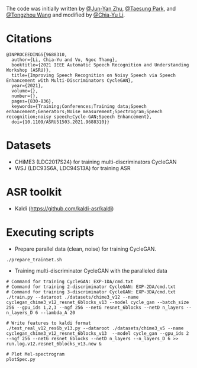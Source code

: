 The code was initially written by [@Jun-Yan Zhu](https://github.com/junyanz), [@Taesung Park](https://github.com/taesungp), and [@Tongzhou Wang](https://github.com/SsnL) and modified by [@Chia-Yu Li](https://github.com/chiayuli).

# Citations
```
@INPROCEEDINGS{9688310,
  author={Li, Chia-Yu and Vu, Ngoc Thang},
  booktitle={2021 IEEE Automatic Speech Recognition and Understanding Workshop (ASRU)}, 
  title={Improving Speech Recognition on Noisy Speech via Speech Enhancement with Multi-Discriminators CycleGAN}, 
  year={2021},
  volume={},
  number={},
  pages={830-836},
  keywords={Training;Conferences;Training data;Speech enhancement;Generators;Noise measurement;Spectrogram;Speech recognition;noisy speech;Cycle-GAN;Speech Enhancement},
  doi={10.1109/ASRU51503.2021.9688310}}

```
# Datasets
* CHiME3 (LDC2017S24) for training multi-discriminators CycleGAN
* WSJ (LDC93S6A, LDC94S13A) for training ASR

# ASR toolkit
* Kaldi (https://github.com/kaldi-asr/kaldi)

# Executing scripts
* Prepare parallel data (clean, noise) for training CycleGAN.
```
./prepare_trainSet.sh
```
* Training multi-discriminator CycleGAN with the paralleled data
```
# Command for training CycleGAN: EXP-1DA/cmd.txt
# Command for training 2-discriminator CycleGAN: EXP-2DA/cmd.txt
# Command for training 3-discriminator CycleGAN: EXP-3DA/cmd.txt
./train.py --dataroot ./datasets/chime3_v12 --name cyclegan_chime3_v12_resnet_6blocks_v13 --model cycle_gan --batch_size 256 --gpu_ids 1,2,3 --ngf 256 --netG resnet_6blocks --netD n_layers --n_layers_D 6 --lambda_A 20 

# Write features to kaldi format
./test_real_v12_res6b_v13.py --dataroot ./datasets/chime3_v5 --name cyclegan_chime3_v12_resnet_6blocks_v13  --model cycle_gan --gpu_ids 2 --ngf 256 --netG resnet_6blocks --netD n_layers --n_layers_D 6 >> run.log.v12.resnet_6blocks_v13.new &

# Plot Mel-spectrogram
plotSpec.py
```

